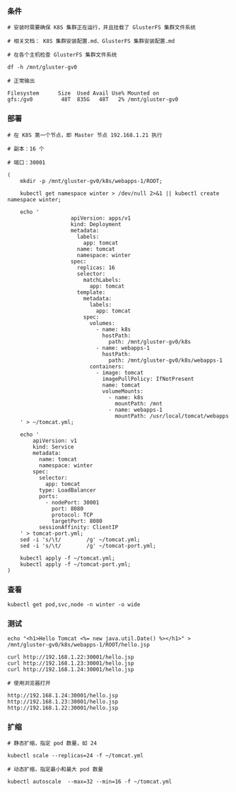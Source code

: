  
### 条件

	# 安装时需要确保 K8S 集群正在运行，并且挂载了 GlusterFS 集群文件系统

	# 相关文档： K8S 集群安装配置.md、GlusterFS 集群安装配置.md

	# 在各个主机检查 GlusterFS 集群文件系统

	df -h /mnt/gluster-gv0

	# 正常输出

	Filesystem      Size  Used Avail Use% Mounted on
	gfs:/gv0         48T  835G   48T   2% /mnt/gluster-gv0


### 部署

	# 在 K8S 第一个节点，即 Master 节点 192.168.1.21 执行

	# 副本：16 个

	# 端口：30001
	
	(
		mkdir -p /mnt/gluster-gv0/k8s/webapps-1/ROOT;

		kubectl get namespace winter > /dev/null 2>&1 || kubectl create namespace winter;

		echo '
                        apiVersion: apps/v1
                        kind: Deployment
                        metadata:
                          labels:
                            app: tomcat
                          name: tomcat
                          namespace: winter
                        spec:
                          replicas: 16
                          selector:
                            matchLabels:
                              app: tomcat
                          template:
                            metadata:
                              labels:
                                app: tomcat
                            spec:
                              volumes:
                                - name: k8s
                                  hostPath:
                                    path: /mnt/gluster-gv0/k8s
                                - name: webapps-1
                                  hostPath:
                                    path: /mnt/gluster-gv0/k8s/webapps-1
                              containers:
                                - image: tomcat
                                  imagePullPolicy: IfNotPresent
                                  name: tomcat
                                  volumeMounts:
                                    - name: k8s
                                      mountPath: /mnt
                                    - name: webapps-1
                                      mountPath: /usr/local/tomcat/webapps
		' > ~/tomcat.yml;

		echo '
			apiVersion: v1
			kind: Service
			metadata:
			  name: tomcat
			  namespace: winter
			spec:
			  selector:
			    app: tomcat
			  type: LoadBalancer
			  ports:
			    - nodePort: 30001
			      port: 8080
			      protocol: TCP
			      targetPort: 8080
			  sessionAffinity: ClientIP
		' > tomcat-port.yml;
		sed -i 's/\t/        /g' ~/tomcat.yml;
		sed -i 's/\t/        /g' ~/tomcat-port.yml;
		
		kubectl apply -f ~/tomcat.yml;
		kubectl apply -f ~/tomcat-port.yml;
	)


### 查看

	kubectl get pod,svc,node -n winter -o wide


### 测试
	
	echo "<h1>Hello Tomcat <%= new java.util.Date() %></h1>" > /mnt/gluster-gv0/k8s/webapps-1/ROOT/hello.jsp

	curl http://192.168.1.22:30001/hello.jsp
	curl http://192.168.1.23:30001/hello.jsp
	curl http://192.168.1.24:30001/hello.jsp

	# 使用浏览器打开

	http://192.168.1.24:30001/hello.jsp
	http://192.168.1.23:30001/hello.jsp
	http://192.168.1.22:30001/hello.jsp


### 扩缩

	# 静态扩缩，指定 pod 数量，如 24

	kubectl scale --replicas=24 -f ~/tomcat.yml

	# 动态扩缩，指定最小和最大 pod 数量

	kubectl autoscale  --max=32 --min=16 -f ~/tomcat.yml
	


